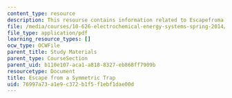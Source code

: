 ```yaml
---
content_type: resource
description: This resourse contains information related to Escapefroma Symmetric Trap.
file: /media/courses/10-626-electrochemical-energy-systems-spring-2014/76997a73a1e9c372b1f5f1ebf1dae00d_MIT10_626S14_Krame_Prob.pdf
file_type: application/pdf
learning_resource_types: []
ocw_type: OCWFile
parent_title: Study Materials
parent_type: CourseSection
parent_uid: b110e107-aca1-a818-8327-eb868ff7909b
resourcetype: Document
title: Escape from a Symmetric Trap
uid: 76997a73-a1e9-c372-b1f5-f1ebf1dae00d
---
```

